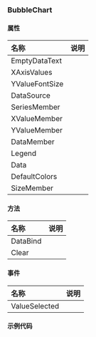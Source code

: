 ### BubbleChart

#### 属性
| 名称 | 说明 |
|:---|:---|
| EmptyDataText |  |
| XAxisValues |  |
| YValueFontSize |  |
| DataSource |  |
| SeriesMember |  |
| XValueMember |  |
| YValueMember |  |
| DataMember |  |
| Legend |  |
| Data |  |
| DefaultColors |  |
| SizeMember |  |

#### 方法
| 名称 | 说明 |
|:---|:---|
| DataBind |  |
| Clear |  |

#### 事件
| 名称 | 说明 |
|:---|:---|
| ValueSelected |  |

#### 示例代码